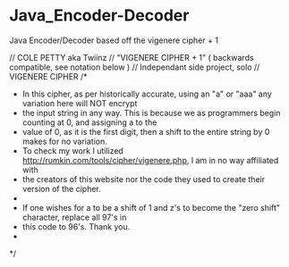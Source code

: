 # Java_Encoder-Decoder
Java Encoder/Decoder based off the vigenere cipher + 1

// COLE PETTY aka Twiinz 
// "VIGENERE CIPHER + 1" ( backwards compatible, see notation below )
// Independant side project, solo
// VIGENERE CIPHER
/*
 * In this cipher, as per historically accurate, using an "a" or "aaa" any variation here will NOT encrypt
 * the input string in any way. This is because we as programmers begin counting at 0, and assigning a to the
 * value of 0, as it is the first digit, then a shift to the entire string by 0 makes for no variation.
 * To check my work I utilized http://rumkin.com/tools/cipher/vigenere.php, I am in no way affiliated with 
 * the creators of this website nor the code they used to create their version of the cipher. 
 * 
 * If one wishes for a to be a shift of 1 and z's to become the "zero shift" character, replace all 97's in
 * this code to 96's. Thank you.
 * 
 */
